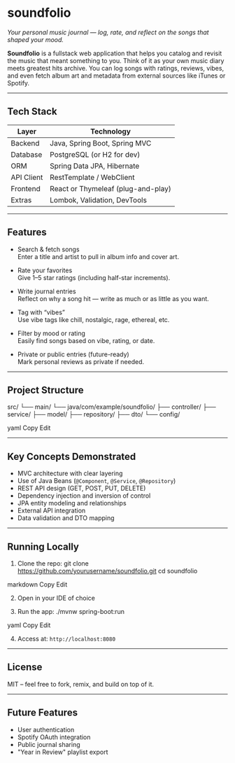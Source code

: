 # soundfolio

_Your personal music journal — log, rate, and reflect on the songs that shaped your mood._

**Soundfolio** is a fullstack web application that helps you catalog and revisit the music that meant something to you. Think of it as your own music diary meets greatest hits archive. You can log songs with ratings, reviews, vibes, and even fetch album art and metadata from external sources like iTunes or Spotify.

---

## Tech Stack

| Layer      | Technology                       |
|------------|----------------------------------|
| Backend    | Java, Spring Boot, Spring MVC    |
| Database   | PostgreSQL (or H2 for dev)       |
| ORM        | Spring Data JPA, Hibernate       |
| API Client | RestTemplate / WebClient         |
| Frontend   | React or Thymeleaf (plug-and-play) |
| Extras     | Lombok, Validation, DevTools     |

---

## Features

- Search & fetch songs  
  Enter a title and artist to pull in album info and cover art.

- Rate your favorites  
  Give 1–5 star ratings (including half-star increments).

- Write journal entries  
  Reflect on why a song hit — write as much or as little as you want.

- Tag with “vibes”  
  Use vibe tags like chill, nostalgic, rage, ethereal, etc.

- Filter by mood or rating  
  Easily find songs based on vibe, rating, or date.

- Private or public entries (future-ready)  
  Mark personal reviews as private if needed.

---

## Project Structure

src/
└── main/
└── java/com/example/soundfolio/
├── controller/
├── service/
├── model/
├── repository/
├── dto/
└── config/

yaml
Copy
Edit

---

## Key Concepts Demonstrated

- MVC architecture with clear layering
- Use of Java Beans (`@Component`, `@Service`, `@Repository`)
- REST API design (GET, POST, PUT, DELETE)
- Dependency injection and inversion of control
- JPA entity modeling and relationships
- External API integration
- Data validation and DTO mapping

---

## Running Locally

1. Clone the repo:
   git clone https://github.com/yourusername/soundfolio.git
   cd soundfolio

markdown
Copy
Edit

2. Open in your IDE of choice

3. Run the app:
   ./mvnw spring-boot:run

yaml
Copy
Edit

4. Access at:
   `http://localhost:8080`

---

## License

MIT – feel free to fork, remix, and build on top of it.

---

## Future Features

- User authentication
- Spotify OAuth integration
- Public journal sharing
- "Year in Review" playlist export